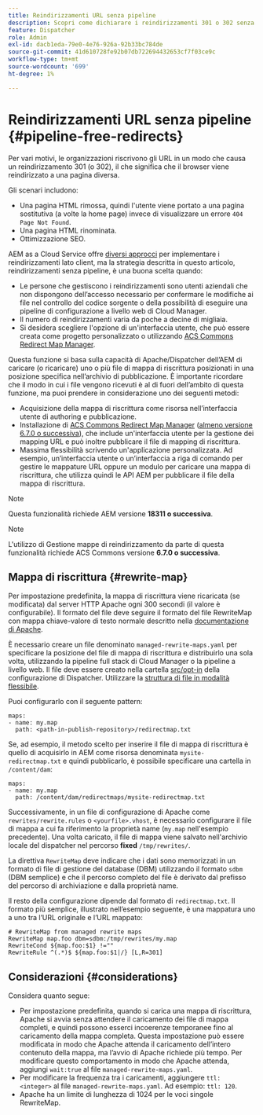 ```yaml
---
title: Reindirizzamenti URL senza pipeline
description: Scopri come dichiarare i reindirizzamenti 301 o 302 senza accesso alle pipeline Git o Cloud Manager.
feature: Dispatcher
role: Admin
exl-id: dacb1eda-79e0-4e76-926a-92b33bc784de
source-git-commit: 41d610728fe92b07db722694432653cf7f03ce9c
workflow-type: tm+mt
source-wordcount: '699'
ht-degree: 1%

---
```


# Reindirizzamenti URL senza pipeline {#pipeline-free-redirects}

Per vari motivi, le organizzazioni riscrivono gli URL in un modo che causa un reindirizzamento 301 (o 302), il che significa che il browser viene reindirizzato a una pagina diversa.

Gli scenari includono:

* Una pagina HTML rimossa, quindi l&#39;utente viene portato a una pagina sostitutiva (a volte la home page) invece di visualizzare un errore `404 Page Not Found`.
* Una pagina HTML rinominata.
* Ottimizzazione SEO.

AEM as a Cloud Service offre [diversi approcci](https://experienceleague.adobe.com/en/docs/experience-manager-learn/foundation/administration/url-redirection) per implementare i reindirizzamenti lato client, ma la strategia descritta in questo articolo, reindirizzamenti senza pipeline, è una buona scelta quando:

* Le persone che gestiscono i reindirizzamenti sono utenti aziendali che non dispongono dell’accesso necessario per confermare le modifiche ai file nel controllo del codice sorgente o della possibilità di eseguire una pipeline di configurazione a livello web di Cloud Manager.
* Il numero di reindirizzamenti varia da poche a decine di migliaia.
* Si desidera scegliere l&#39;opzione di un&#39;interfaccia utente, che può essere creata come progetto personalizzato o utilizzando [ACS Commons Redirect Map Manager](https://adobe-consulting-services.github.io/acs-aem-commons/features/redirect-map-manager/index.html).

Questa funzione si basa sulla capacità di Apache/Dispatcher dell’AEM di caricare (o ricaricare) uno o più file di mappa di riscrittura posizionati in una posizione specifica nell’archivio di pubblicazione. È importante ricordare che il modo in cui i file vengono ricevuti è al di fuori dell’ambito di questa funzione, ma puoi prendere in considerazione uno dei seguenti metodi:

* Acquisizione della mappa di riscrittura come risorsa nell’interfaccia utente di authoring e pubblicazione.
* Installazione di [ACS Commons Redirect Map Manager](https://adobe-consulting-services.github.io/acs-aem-commons/features/redirect-map-manager/index.html) ([almeno versione 6.7.0 o successiva](https://github.com/Adobe-Consulting-Services/acs-aem-commons/releases)), che include un&#39;interfaccia utente per la gestione dei mapping URL e può inoltre pubblicare il file di mapping di riscrittura.
* Massima flessibilità scrivendo un&#39;applicazione personalizzata. Ad esempio, un’interfaccia utente o un’interfaccia a riga di comando per gestire le mappature URL oppure un modulo per caricare una mappa di riscrittura, che utilizza quindi le API AEM per pubblicare il file della mappa di riscrittura.

>[!NOTE]
> Questa funzionalità richiede AEM versione **18311 o successiva**.

>[!NOTE]
> L&#39;utilizzo di Gestione mappe di reindirizzamento da parte di questa funzionalità richiede ACS Commons versione **6.7.0 o successiva**.

## Mappa di riscrittura {#rewrite-map}

Per impostazione predefinita, la mappa di riscrittura viene ricaricata (se modificata) dal server HTTP Apache ogni 300 secondi (il valore è configurabile). Il formato del file deve seguire il formato del file RewriteMap con mappa chiave-valore di testo normale descritto nella [documentazione di Apache](https://httpd.apache.org/docs/2.4/rewrite/rewritemap.html#txt).

È necessario creare un file denominato `managed-rewrite-maps.yaml` per specificare la posizione del file di mappa di riscrittura e distribuirlo una sola volta, utilizzando la pipeline full stack di Cloud Manager o la pipeline a livello web. Il file deve essere creato nella cartella [src/opt-in](https://github.com/adobe/aem-project-archetype/tree/develop/src/main/archetype/dispatcher.cloud/src/opt-in) della configurazione di Dispatcher. Utilizzare la [struttura di file in modalità flessibile](/help/implementing/dispatcher/validation-debug.md#flexible-mode-file-structure).

Puoi configurarlo con il seguente pattern:

```
maps:
- name: my.map
  path: <path-in-publish-repository>/redirectmap.txt
```

Se, ad esempio, il metodo scelto per inserire il file di mappa di riscrittura è quello di acquisirlo in AEM come risorsa denominata `mysite-redirectmap.txt` e quindi pubblicarlo, è possibile specificare una cartella in `/content/dam`:

```
maps:
- name: my.map
  path: /content/dam/redirectmaps/mysite-redirectmap.txt
```

Successivamente, in un file di configurazione di Apache come `rewrites/rewrite.rules` o `<yourfile>.vhost`, è necessario configurare il file di mappa a cui fa riferimento la proprietà name (`my.map` nell&#39;esempio precedente). Una volta caricato, il file di mappa viene salvato nell&#39;archivio locale del dispatcher nel percorso **fixed** `/tmp/rewrites/`.

La direttiva `RewriteMap` deve indicare che i dati sono memorizzati in un formato di file di gestione del database (DBM) utilizzando il formato `sdbm` (DBM semplice) e che il percorso completo del file è derivato dal prefisso del percorso di archiviazione e dalla proprietà name.

Il resto della configurazione dipende dal formato di `redirectmap.txt`. Il formato più semplice, illustrato nell’esempio seguente, è una mappatura uno a uno tra l’URL originale e l’URL mappato:

```
# RewriteMap from managed rewrite maps
RewriteMap map.foo dbm=sdbm:/tmp/rewrites/my.map
RewriteCond ${map.foo:$1} !=""
RewriteRule ^(.*)$ ${map.foo:$1|/} [L,R=301]
```


## Considerazioni {#considerations}

Considera quanto segue:

* Per impostazione predefinita, quando si carica una mappa di riscrittura, Apache si avvia senza attendere il caricamento dei file di mappa completi, e quindi possono esserci incoerenze temporanee fino al caricamento della mappa completa. Questa impostazione può essere modificata in modo che Apache attenda il caricamento dell’intero contenuto della mappa, ma l’avvio di Apache richiede più tempo. Per modificare questo comportamento in modo che Apache attenda, aggiungi `wait:true` al file `managed-rewrite-maps.yaml`.
* Per modificare la frequenza tra i caricamenti, aggiungere `ttl: <integer>` al file `managed-rewrite-maps.yaml`. Ad esempio: `ttl: 120`.
* Apache ha un limite di lunghezza di 1024 per le voci singole RewriteMap.
